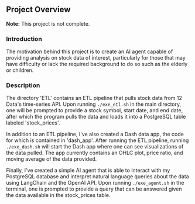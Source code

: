 ## Project Overview

**Note:** This project is not complete.

### Introduction

The motivation behind this project is to create an AI agent capable of providing analysis on stock data of interest, particularly for those that may have difficulty or lack the required background to do so such as the elderly or children.

### Description

The directory 'ETL' contains an ETL pipeline that pulls stock data from 12 Data's time-series API. Upon running `./exe_etl.sh` in the main directory, one will be prompted to provide a stock symbol, start date, and end date, after which the program pulls the data and loads it into a PostgreSQL table labeled 'stock_prices'.

In addition to an ETL pipeline, I've also created a Dash data app, the code for which is contained in 'dash_app'. After running the ETL pipeline, running `./exe_dash.sh` will start the Dash app where one can see visualizations of the data pulled. The app currently contains an OHLC plot, price ratio, and moving average of the data provided.

Finally, I've created a simple AI agent that is able to interact with my PostgreSQL database and interpret natural language queries about the data using LangChain and the OpenAI API. Upon running `./exe_agent.sh` in the terminal, one is prompted to provide a query that can be answered given the data available in the stock_prices table.


